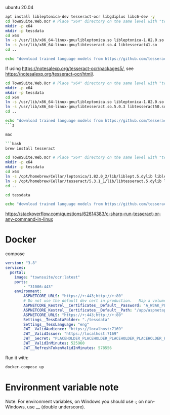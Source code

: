 ubuntu 20.04

```bash
apt install libleptonica-dev tesseract-ocr libgdiplus libc6-dev -y
cd TownSuite.Web.Ocr # Place "x64" directory on the same level with "tessdata"
mkdir -p x64
mkdir -p tessdata
cd x64
ln -s /usr/lib/x86_64-linux-gnu/libleptonica.so libleptonica-1.82.0.so
ln -s /usr/lib/x86_64-linux-gnu/libtesseract.so.4 libtesseract41.so
cd ..

echo "download trained language models from https://github.com/tesseract-ocr/tessdata_fast"
```


If using https://notesalexp.org/tesseract-ocr/packages5/, see https://notesalexp.org/tesseract-ocr/html/.

```bash
cd TownSuite.Web.Ocr # Place "x64" directory on the same level with "tessdata"
mkdir -p x64
mkdir -p tessdata
cd x64
ln -s /usr/lib/x86_64-linux-gnu/libleptonica.so libleptonica-1.82.0.so
ln -s /usr/lib/x86_64-linux-gnu/libtesseract.so.5.0.3 libtesseract50.so
cd ..

echo "download trained language models from https://github.com/tesseract-ocr/tessdata_fast"
```z

mac

```bash
brew install tesseract

cd TownSuite.Web.Ocr # Place "x64" directory on the same level with "tessdata"
mkdir -p x64
mkdir -p tessdata
cd x64
ln -s /opt/homebrew/Cellar/leptonica/1.82.0_2/lib/liblept.5.dylib libleptonica-1.82.0.dylib
ln -s /opt/homebrew/Cellar/tesseract/5.3.1_1/lib/libtesseract.5.dylib libtesseract50.dylib
cd ..

cd tessdata

echo "download trained language models from https://github.com/tesseract-ocr/tessdata_fast"

```

https://stackoverflow.com/questions/62614383/c-sharp-run-tesseract-or-any-command-in-linux



# Docker


compose

```yaml
version: "3.8"
services:
  portal:
    image: "townsuite/ocr:latest"
    ports:
        - "31006:443"
    environment:
        ASPNETCORE_URLS: "https://+:443;http://+:80"
        # Do not use the default dev cert in production.   Map a volume and use a different cert.
        ASPNETCORE_Kestrel__Certificates__Default__Password: "A_W3AK_PLACEHOLDER_DEV_PASSWORD"
        ASPNETCORE_Kestrel__Certificates__Default__Path: "/app/aspnetapp.pfx"
        ASPNETCORE_URLS: "https://+:443;http://+:80"
        Settings__TessDataFolder: "./tessdata"
        Settings__TessLanguage: "eng"
        JWT__ValidAudience: "https://localhost:7169"
        JWT__ValidIssuer: "https://localhost:7169"
        JWT__Secret: "PLACEHOLDER_PLACEHOLDER_PLACEHOLDER_PLACEHOLDER_PLACEHOLDER_PLACEHOLDER"
        JWT__ValidInMinutes: 525960
        JWT__RefreshTokenValidInMinutes: 578556
```

Run it with:

```bash
docker-compose up
```

# Environment variable note
Note: For environment variables, on Windows you should use :; on non-Windows, use __ (double underscore).




